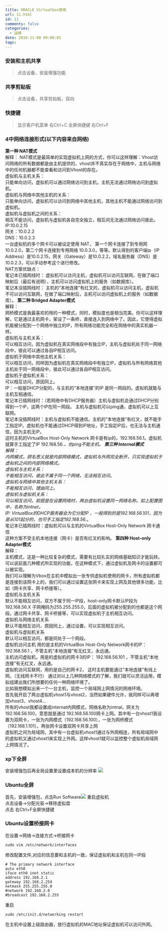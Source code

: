 ```yaml
---
title: ORACLE Virtualbox使用
url: 11.html
id: 11
comments: false
categories:
  - 运维
date: 2016-11-08 09:09:01
tags:
---
```


### 安装和主机共享

> 点击设备，安装增强功能

### 共享剪贴板

> 点击设备，共享剪贴板，双向

### 快捷键

> 显示客户机菜单 右Ctrl+C 全屏快捷键 右Ctrl+F

### 4中网络连接形式(以下内容来自网络)

**第一种 NAT模式**  
解释： NAT模式是最简单的实现虚拟机上网的方式，你可以这样理解：Vhost访问网络的所有数据都是由主机提供的，vhost并不真实存在于网络中，主机与网络中的任何机器都不能查看和访问到Vhost的存在。  
虚拟机与主机关系：  
只能单向访问，虚拟机可以通过网络访问到主机，主机无法通过网络访问到虚拟机。  
虚拟机与网络中其他主机的关系：  
只能单向访问，虚拟机可以访问到网络中其他主机，其他主机不能通过网络访问到虚拟机。  
虚拟机与虚拟机之间的关系：  
相互不能访问，虚拟机与虚拟机各自完全独立，相互间无法通过网络访问彼此。  
IP:10.0.2.15  
网关：10.0.2.2  
DNS：10.0.2.3  
一台虚拟机的多个网卡可以被设定使用 NAT， 第一个网卡连接了到专用网 10.0.2.0，第二个网卡连接到专用网络 10.0.3.0，等等。默认得到的客户端ip（IP Address）是10.0.2.15，网关（Gateway）是10.0.2.2，域名服务器（DNS）是10.0.2.3，可以手动参考这个进行修改。  
NAT方案优缺点：  
笔记本已插网线时： 虚拟机可以访问主机，虚拟机可以访问互联网，在做了端口映射后（最后有说明），主机可以访问虚拟机上的服务（如数据库）。  
笔记本没插网线时： 主机的“本地连接”有红叉的，虚拟机可以访问主机，虚拟机不可以访问互联网，在做了端口映射后，主机可以访问虚拟机上的服务（如数据库）。 **第二种 Bridged Adapter模式**  
解释：  
网桥模式是我最喜欢的用的一种模式，同时，模拟度也是相当完美。你可以这样理解，它是通过主机网卡，架设了一条桥，直接连入到网络中了。因此，它使得虚拟机能被分配到一个网络中独立的IP，所有网络功能完全和在网络中的真实机器一样。  
虚拟机与主机关系：  
可以相互访问，因为虚拟机在真实网络段中有独立IP，主机与虚拟机处于同一网络段中，彼此可以通过各自IP相互访问。  
虚拟机于网络中其他主机关系：  
可以相互访问，同样因为虚拟机在真实网络段中有独立IP，虚拟机与所有网络其他主机处于同一网络段中，彼此可以通过各自IP相互访问。  
虚拟机于虚拟机关系：  
可以相互访问，原因同上。  
IP：一般是DHCP分配的，与主机的“本地连接”的IP 是同一网段的。虚拟机就能与主机互相通信。  
笔记本已插网线时：（若网络中有DHCP服务器）主机与虚拟机会通过DHCP分别得到一个IP，这两个IP在同一网段。 主机与虚拟机可以ping通，虚拟机可以上互联网。  
笔记本没插网线时：主机与虚拟机不能通信。主机的“本地连接”有红叉，就不能手工指定IP。虚拟机也不能通过DHCP得到IP地址，手工指定IP后，也无法与主机通信，因为主机无IP。  
这时主机的VirtualBox Host-Only Network 网卡是有ip的，192.168.56.1。虚拟机就算手工指定了IP 192.168.56.*，也ping不能主机。 **第三种 Internal模式**  
解释：  
内网模式，顾名思义就是内部网络模式，虚拟机与外网完全断开，只实现虚拟机于虚拟机之间的内部网络模式。  
虚拟机与主机关系：  
不能相互访问，彼此不属于同一个网络，无法相互访问。  
虚拟机与网络中其他主机关系：  
不能相互访问，理由同上。  
虚拟机与虚拟机关系：  
可以相互访问，前提是在设置网络时，两台虚拟机设置同一网络名称。如上配置图中，名称为intnet。  
IP: VirtualBox的DHCP服务器会为它分配IP ，一般得到的是192.168.56.101，因为是从101起分的，也可手工指定192.168.56.*。  
笔记本已插网线时：虚拟机可以与主机的VirtualBox Host-Only Network 网卡通信  
这种方案不受主机本地连接（网卡）是否有红叉的影响。 **第四种 Host-only Adapter模式**  
解释：  
主机模式，这是一种比较复杂的模式，需要有比较扎实的网络基础知识才能玩转。可以说前面几种模式所实现的功能，在这种模式下，通过虚拟机及网卡的设置都可以被实现。  
我们可以理解为Vbox在主机中模拟出一张专供虚拟机使用的网卡，所有虚拟机都是连接到该网卡上的，我们可以通过设置这张网卡来实现上网及其他很多功能，比如（网卡共享、网卡桥接等）。  
虚拟机与主机关系  
默认不能相互访问，双方不属于同一IP段，host-only网卡默认IP段为192.168.56.X 子网掩码为255.255.255.0，后面的虚拟机被分配到的也都是这个网段。通过网卡共享、网卡桥接等，可以实现虚拟机于主机相互访问。  
虚拟机与网络主机关系  
默认不能相互访问，原因同上，通过设置，可以实现相互访问。  
虚拟机与虚拟机关系  
默认可以相互访问，都是同处于一个网段。  
虚拟机访问主机 用的是主机的VirtualBox Host-Only Network网卡的IP：192.168.56.1 ，不管主机“本地连接”有无红叉，永远通。  
主机访问虚拟机，用是的虚拟机的网卡3的IP： 192.168.56.101 ，不管主机“本地连接”有无红叉，永远通。  
虚拟机访问互联网，用的是自己的网卡2， 这时主机要能通过“本地连接”有线上网，（无线网卡不行） 通过对以上几种网络模式的了解，我们就可以灵活运用，模拟组建出我们所想要的任何一种网络环境了。  
比如我想模拟出来一个一台主机，监控一个局域网上网情况的网络环境。  
首先我开启了两台虚拟机vhost1与vhost2，当然如果硬件允许，我同样可以再增加vhost3、vhost4…  
所有的vhost我都设置成internat内网模式，网络名称为intnal，网关为192.168.56.100，意思就是通过 192.168.56.100网卡上网。其中有一台vhost1我设置为双网卡，一张为内网模式（192.168.56.100），一张为网桥模式 （192.168.1.101）。两张网卡设置双网卡共享上网  
虚拟机之间为局域网，其中有一台虚拟机vhost1通过与外网相连，所有局域网中的虚拟机又通过vhost1来实现上外网。这样vhost1就可以监控整个虚拟机局域网上网情况了。

### xp下全屏

安装增强包后再全局设置里设置成本机的分辨率 ![](http://7xq3ry.com1.z0.glb.clouddn.com/20160119172333.png)

### Ubuntu全屏

首先，安装增强包，点击Run Software![](http://7xq3ry.com1.z0.glb.clouddn.com/20160114170837.png) 重启虚拟机  
点击设备->分配光驱->移除虚拟盘  
点击 右Ctrl+F全屏快捷键

### Ubuntu设置桥接网卡

在设置->网络->连接方式->桥接网卡

    sudo vim /etc/network/interfaces
    

修改配置文件,对应的信息要和主机的一致，保证虚拟机和主机在同一IP段

    # The primary network interface
    auto eth0
    iface eth0 inet static
    address 192.168.2.1
    gateway 192.168.2.254
    netmask 255.255.255.0
    #network 192.168.2.0
    #broadcast 192.168.2.255
    

重启

    sudo /etc/init.d/networking restart
    

在主机中设置上级路由器，放行虚拟机的MAC地址保证虚拟机可以访问外网。